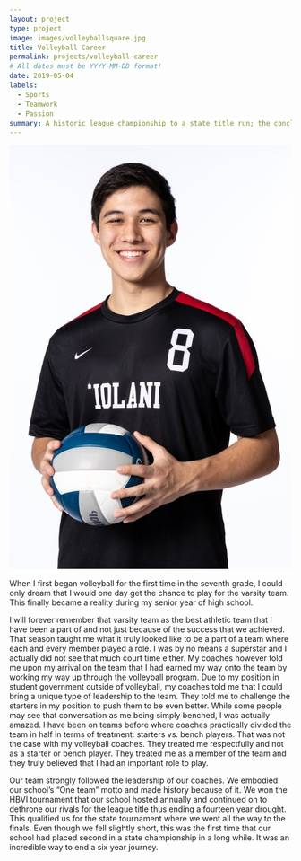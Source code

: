 ```yaml
---
layout: project
type: project
image: images/volleyballsquare.jpg
title: Volleyball Career
permalink: projects/volleyball-career
# All dates must be YYYY-MM-DD format!
date: 2019-05-04
labels:
  - Sports
  - Teamwork
  - Passion
summary: A historic league championship to a state title run; the conclusion of my time playing volleyball.
---
```


<img class="ui medium right floated rounded image" src="../images/volleyballme.JPG">

When I first began volleyball for the first time in the seventh grade, I could only dream that I would one day get the chance to play for the varsity team. This finally became a reality during my senior year of high school. 

I will forever remember that varsity team as the best athletic team that I have been a part of and not just because of the success that we achieved. That season taught me what it truly looked like to be a part of a team where each and every member played a role. I was by no means a superstar and I actually did not see that much court time either. My coaches however told me upon my arrival on the team that I had earned my way onto the team by working my way up through the volleyball program. Due to my position in student government outside of volleyball, my coaches told me that I could bring a unique type of leadership to the team. They told me to challenge the starters in my position to push them to be even better. While some people may see that conversation as me being simply benched, I was actually amazed. I have been on teams before where coaches practically divided the team in half in terms of treatment: starters vs. bench players. That was not the case with my volleyball coaches. They treated me respectfully and not as a starter or bench player. They treated me as a member of the team and they truly believed that I had an important role to play. 

Our team strongly followed the leadership of our coaches. We embodied our school’s “One team” motto and made history because of it. We won the HBVI tournament that our school hosted annually and continued on to dethrone our rivals for the league title thus ending a fourteen year drought. This qualified us for the state tournament where we went all the way to the finals. Even though we fell slightly short, this was the first time that our school had placed second in a state championship in a long while. It was an incredible way to end a six year journey.
